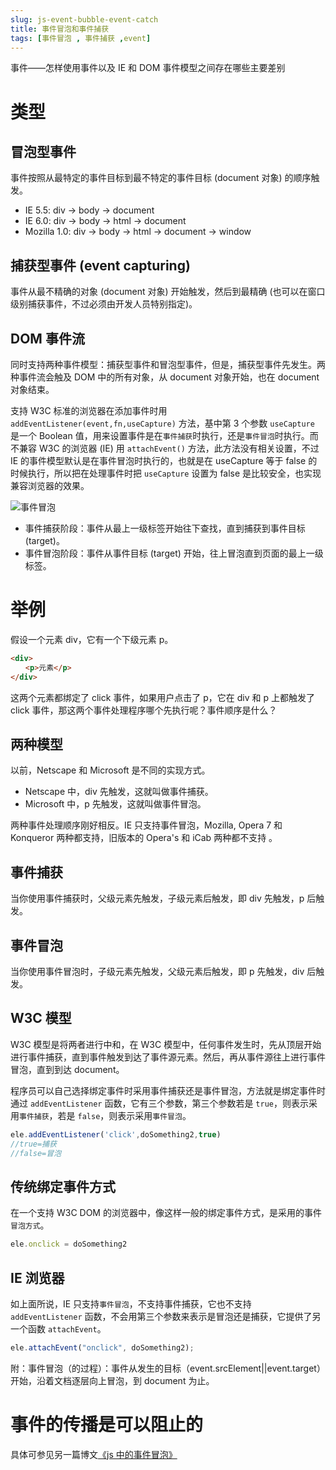 ```yaml
---
slug: js-event-bubble-event-catch
title: 事件冒泡和事件捕获
tags: [事件冒泡 , 事件捕获 ,event]
---
```


事件——怎样使用事件以及 IE 和 DOM 事件模型之间存在哪些主要差别

# 类型
## 冒泡型事件

事件按照从最特定的事件目标到最不特定的事件目标 (document 对象) 的顺序触发。

* IE 5.5: div -> body -> document
* IE 6.0: div -> body -> html -> document
* Mozilla 1.0: div -> body -> html -> document -> window

## 捕获型事件 (event capturing)

事件从最不精确的对象 (document 对象) 开始触发，然后到最精确 (也可以在窗口级别捕获事件，不过必须由开发人员特别指定)。

## DOM 事件流

同时支持两种事件模型：捕获型事件和冒泡型事件，但是，捕获型事件先发生。两种事件流会触及 DOM 中的所有对象，从 document 对象开始，也在 document 对象结束。

支持 W3C 标准的浏览器在添加事件时用 `addEventListener(event,fn,useCapture)` 方法，基中第 3 个参数 `useCapture` 是一个 Boolean 值，用来设置事件是在`事件捕获`时执行，还是`事件冒泡`时执行。而不兼容 W3C 的浏览器 (IE) 用 `attachEvent()` 方法，此方法没有相关设置，不过 IE 的事件模型默认是在事件冒泡时执行的，也就是在 useCapture 等于 false 的时候执行，所以把在处理事件时把 `useCapture` 设置为 false 是比较安全，也实现兼容浏览器的效果。

 ![事件冒泡](https://static.gaoqixhb.com/FqqX6hh8ttvRY1oUbvqAh70IP-MA)

* 事件捕获阶段：事件从最上一级标签开始往下查找，直到捕获到事件目标 (target)。
* 事件冒泡阶段：事件从事件目标 (target) 开始，往上冒泡直到页面的最上一级标签。

# 举例

假设一个元素 div，它有一个下级元素 p。

```html
<div>
　　<p>元素</p>
</div>
```

这两个元素都绑定了 click 事件，如果用户点击了 p，它在 div 和 p 上都触发了 click 事件，那这两个事件处理程序哪个先执行呢？事件顺序是什么？

## 两种模型

以前，Netscape 和 Microsoft 是不同的实现方式。
* Netscape 中，div 先触发，这就叫做事件捕获。
* Microsoft 中，p 先触发，这就叫做事件冒泡。

两种事件处理顺序刚好相反。IE 只支持事件冒泡，Mozilla, Opera 7 和 Konqueror 两种都支持，旧版本的 Opera's 和 iCab 两种都不支持 。

## 事件捕获

当你使用事件捕获时，父级元素先触发，子级元素后触发，即 div 先触发，p 后触发。

## 事件冒泡

当你使用事件冒泡时，子级元素先触发，父级元素后触发，即 p 先触发，div 后触发。

## W3C 模型

W3C 模型是将两者进行中和，在 W3C 模型中，任何事件发生时，先从顶层开始进行事件捕获，直到事件触发到达了事件源元素。然后，再从事件源往上进行事件冒泡，直到到达 document。

程序员可以自己选择绑定事件时采用事件捕获还是事件冒泡，方法就是绑定事件时通过 `addEventListener` 函数，它有三个参数，第三个参数若是 `true`，则表示采用`事件捕获`，若是 `false`，则表示采用`事件冒泡`。
```js
ele.addEventListener('click',doSomething2,true)
//true=捕获
//false=冒泡
```

## 传统绑定事件方式

在一个支持 W3C DOM 的浏览器中，像这样一般的绑定事件方式，是采用的事件`冒泡方式`。
```js
ele.onclick = doSomething2
```

## IE 浏览器
如上面所说，IE 只支持`事件冒泡`，不支持事件捕获，它也不支持 `addEventListener` 函数，不会用第三个参数来表示是冒泡还是捕获，它提供了另一个函数 `attachEvent`。
```js
ele.attachEvent("onclick", doSomething2);
```
附：事件冒泡（的过程）：事件从发生的目标（event.srcElement||event.target）开始，沿着文档逐层向上冒泡，到 document 为止。

# 事件的传播是可以阻止的

具体可参见另一篇博文[《js 中的事件冒泡》](http://blog.gaoqixhb.com/p/5582c4254f1043fa3601790f)
